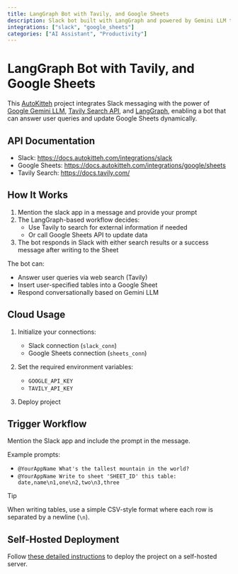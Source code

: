 ```yaml
---
title: LangGraph Bot with Tavily, and Google Sheets
description: Slack bot built with LangGraph and powered by Gemini LLM that can search information and update Google Sheets
integrations: ["slack", "google_sheets"]
categories: ["AI Assistant", "Productivity"]
---
```


# LangGraph Bot with Tavily, and Google Sheets

This [AutoKitteh](https://github.com/autokitteh/autokitteh) project integrates Slack messaging with the power of [Google Gemini LLM](https://cloud.google.com/vertex-ai/docs/generative-ai/learn/models), [Tavily Search API](https://tavily.com), and [LangGraph](https://github.com/langchain-ai/langgraph), enabling a bot that can answer user queries and update Google Sheets dynamically.

## API Documentation

- Slack: https://docs.autokitteh.com/integrations/slack
- Google Sheets: https://docs.autokitteh.com/integrations/google/sheets
- Tavily Search: https://docs.tavily.com/

## How It Works

1. Mention the slack app in a message and provide your prompt
2. The LangGraph-based workflow decides:
   - Use Tavily to search for external information if needed
   - Or call Google Sheets API to update data
3. The bot responds in Slack with either search results or a success message after writing to the Sheet

The bot can:

- Answer user queries via web search (Tavily)
- Insert user-specified tables into a Google Sheet
- Respond conversationally based on Gemini LLM

## Cloud Usage

1. Initialize your connections:

   - Slack connection (`slack_conn`)
   - Google Sheets connection (`sheets_conn`)

2. Set the required environment variables:

   - `GOOGLE_API_KEY`
   - `TAVILY_API_KEY`

3. Deploy project

## Trigger Workflow

Mention the Slack app and include the prompt in the message.

Example prompts:

- `@YourAppName What's the tallest mountain in the world?`
- `@YourAppName Write to sheet 'SHEET_ID' this table: date,name\n1,one\n2,two\n3,three`

> [!TIP]
> When writing tables, use a simple CSV-style format where each row is separated by a newline (`\n`).

## Self-Hosted Deployment

Follow [these detailed instructions](https://docs.autokitteh.com/get_started/deployment) to deploy the project on a self-hosted server.
